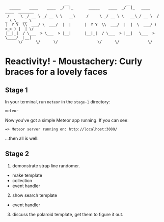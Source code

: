 ```
                           __                          __                           
  _____    ____    ____  _/  |_       _____    ____  _/  |_   ____    ____  _______ 
 /     \ _/ __ \ _/ __ \ \   __\     /     \ _/ __ \ \   __\_/ __ \  /  _ \ \_  __ \
|  Y Y  \\  ___/ \  ___/  |  |      |  Y Y  \\  ___/  |  |  \  ___/ (  <_> ) |  | \/
|__|_|  / \___  > \___  > |__|      |__|_|  / \___  > |__|   \___  > \____/  |__|   
      \/      \/      \/                  \/      \/             \/                 
```

Reactivity! - Moustachery: Curly braces for a lovely faces
==========================================================

Stage 1
-------

In your terminal, run `meteor` in the `stage-1` directory:

```sh
meteor
```

Now you've got a simple Meteor app running. If you can see:

	=> Meteor server running on: http://localhost:3000/

...then all is well.


Stage 2
-------

1. demonstrate strap line randomer.
  - make template
  - collection
  - event handler

2. show search template
  - event handler

3. discuss the polaroid template, get them to figure it out.